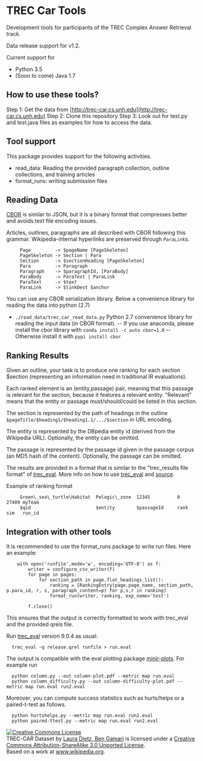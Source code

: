 # TREC Car Tools

Development tools for participants of the TREC Complex Answer Retrieval track.

Data release support for v1.2.

Current support for
- Python 3.5
- (Soon to come) Java 1.7

## How to use these tools?

Step 1: Get the data from [http://trec-car.cs.unh.edu](http://trec-car.cs.unh.edu)
Step 2: Clone this repository
Step 3: Look out for test.py and test.java files as examples for how to access the data.

## Tool support

This package provides support for the following activities.

- read_data:  Reading the provided paragraph collection, outline collections, and training articles
- format_runs: writing submission files


## Reading Data

[CBOR](cbor.io) is similar to JSON, but it is a binary format that compresses better and avoids text file encoding issues.

Articles, outlines, paragraphs are all described with CBOR following this grammar. Wikipedia-internal hyperlinks are preserved through `ParaLink`s.


~~~~~
     Page         -> $pageName [PageSkeleton]
     PageSkeleton -> Section | Para
     Section      -> $sectionHeading [PageSkeleton]
     Para         -> Paragraph
     Paragraph    -> $paragraphId, [ParaBody]
     ParaBody     -> ParaText | ParaLink
     ParaText     -> $text
     ParaLink     -> $linkDest $anchor
~~~~~

You can use any CBOR serialization library. Below a convenience library for reading the data into python (2.7)

- `./read_data/trec_car_read_data.py` 
Python 2.7 convenience library for reading the input data (in CBOR format).
-- If you use anaconda, please install the cbor library with `conda install -c auto cbor=1.0`
-- Otherwise install it with `pypi install cbor`

## Ranking Results

Given an outline, your task is to produce one ranking for each section $section (representing an information need in traditional IR evaluations).

Each ranked element is an (entity,passage) pair, meaning that this passage is relevant for the section, because it features a relevant entity. "Relevant" means that the entity or passage must/should/could be listed in this section. 

The section is represented by the path of headings in the outline `$pageTitle/$heading1/$heading1.1/.../$section` in URL encoding.

The entity is represented by the DBpedia entity id (derived from the Wikipedia URL). Optionally, the entity can be omitted.

The passage is represented by the passage id given in the passage corpus (an MD5 hash of the content). Optionally, the passage can be omitted.


The results are provided in a format that is similar to the "trec\_results file format" of [trec_eval](http://trec.nist.gov/trec_eval). More info on how to use [trec_eval](http://stackoverflow.com/questions/4275825/how-to-evaluate-a-search-retrieval-engine-using-trec-eval) and [source](https://github.com/usnistgov/trec_eval).

Example of ranking format
~~~~~
     Green\_sea\_turtle\Habitat  Pelagic\_zone  12345          0     27409 myTeam 
     $qid                        $entity        $passageId     rank  sim   run_id 
~~~~~



## Integration with other tools

It is recommended to use the format_runs package to write run files. Here an example:


        with open('runfile',mode='w', encoding='UTF-8') as f:
            writer = configure_csv_writer(f)
            for page in pages:
                for section_path in page.flat_headings_list():
                    ranking = [RankingEntry(page.page_name, section_path, p.para_id, r, s, paragraph_content=p) for p,s,r in ranking]
                    format_run(writer, ranking, exp_name='test')

            f.close()

This ensures that the output is correctly formatted to work with trec_eval and the provided qrels file.

Run [trec_eval](https://github.com/usnistgov/trec_eval/blob/master/README) version 9.0.4 as usual:

      trec_eval -q release.qrel runfile > run.eval

The output is compatible with the eval plotting package [minir-plots](https://github.com/laura-dietz/minir-plots). For example run

      python column.py --out column-plot.pdf --metric map run.eval
      python column_difficulty.py --out column-difficulty-plot.pdf --metric map run.eval run2.eval

Moreover, you can compute success statistics such as hurts/helps or a paired-t-test as follows.

      python hurtshelps.py --metric map run.eval run2.eval
      python paired-ttest.py --metric map run.eval run2.eval




<a rel="license" href="http://creativecommons.org/licenses/by-sa/3.0/"><img alt="Creative Commons License" style="border-width:0" src="https://i.creativecommons.org/l/by-sa/3.0/88x31.png" /></a><br /><span xmlns:dct="http://purl.org/dc/terms/" href="http://purl.org/dc/dcmitype/Dataset" property="dct:title" rel="dct:type">TREC-CAR Dataset</span> by <a xmlns:cc="http://creativecommons.org/ns#" href="trec-car.cs.unh.edu" property="cc:attributionName" rel="cc:attributionURL">Laura Dietz, Ben Gamari</a> is licensed under a <a rel="license" href="http://creativecommons.org/licenses/by-sa/3.0/">Creative Commons Attribution-ShareAlike 3.0 Unported License</a>.<br />Based on a work at <a xmlns:dct="http://purl.org/dc/terms/" href="www.wikipedia.org" rel="dct:source">www.wikipedia.org</a>.

